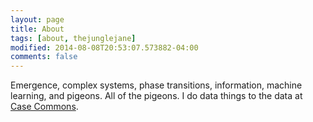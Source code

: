 ```yaml
---
layout: page
title: About
tags: [about, thejunglejane]
modified: 2014-08-08T20:53:07.573882-04:00
comments: false
---
```


Emergence, complex systems, phase transitions, information, machine learning, and pigeons. All of the pigeons. I do data things to the data at [Case Commons](https://www.casecommons.org).